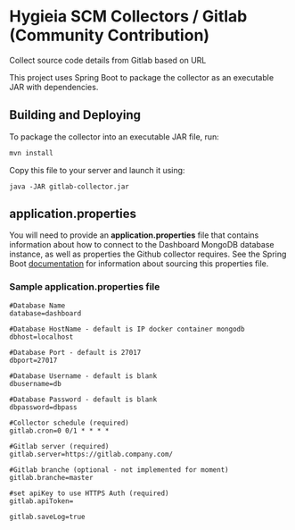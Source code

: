 # Hygieia SCM Collectors / Gitlab (Community Contribution)

Collect source code details from Gitlab based on URL

This project uses Spring Boot to package the collector as an executable JAR with dependencies.

## Building and Deploying

To package the collector into an executable JAR file, run:
```bash
mvn install
```

Copy this file to your server and launch it using:
```
java -JAR gitlab-collector.jar
```

## application.properties

You will need to provide an **application.properties** file that contains information about how to connect to the Dashboard MongoDB database instance, as well as properties the Github collector requires. See the Spring Boot [documentation](http://docs.spring.io/spring-boot/docs/current-SNAPSHOT/reference/htmlsingle/#boot-features-external-config-application-property-files) for information about sourcing this properties file.

### Sample application.properties file

```
#Database Name
database=dashboard

#Database HostName - default is IP docker container mongodb
dbhost=localhost

#Database Port - default is 27017
dbport=27017

#Database Username - default is blank
dbusername=db

#Database Password - default is blank
dbpassword=dbpass

#Collector schedule (required)
gitlab.cron=0 0/1 * * * *

#Gitlab server (required)
gitlab.server=https://gitlab.company.com/

#Gitlab branche (optional - not implemented for moment)
gitlab.branche=master

#set apiKey to use HTTPS Auth (required)
gitlab.apiToken=

gitlab.saveLog=true
```

